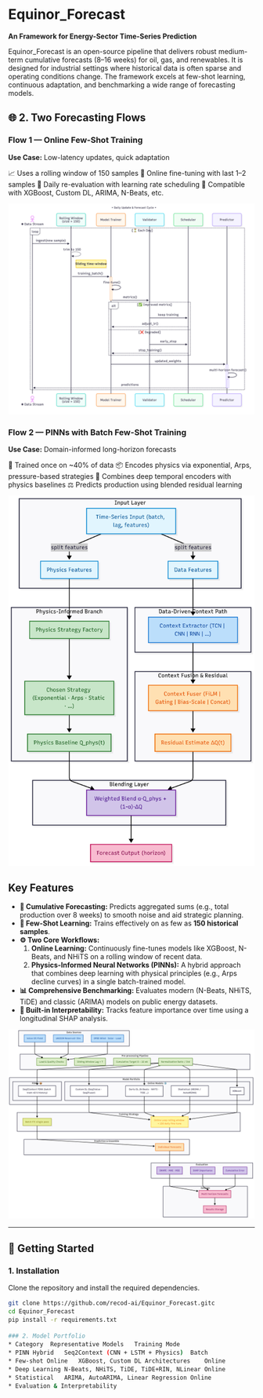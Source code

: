 # Equinor_Forecast

**An Framework for Energy-Sector Time-Series Prediction**

Equinor_Forecast is an open-source pipeline that delivers robust medium-term cumulative forecasts (8–16 weeks) for oil, gas, and renewables. It is designed for industrial settings where historical data is often sparse and operating conditions change. The framework excels at few-shot learning, continuous adaptation, and benchmarking a wide range of forecasting models.

## 🌐 2. Two Forecasting Flows

### **Flow 1 — Online Few-Shot Training**

**Use Case:** Low-latency updates, quick adaptation

📈 Uses a rolling window of 150 samples
🔁 Online fine-tuning with last 1–2 samples
🔄 Daily re-evaluation with learning rate scheduling
🧠 Compatible with XGBoost, Custom DL, ARIMA, N-Beats, etc.


![Online Training Diagram](Online.png)


### **Flow 2 — PINNs with Batch Few-Shot Training**

**Use Case:** Domain-informed long-horizon forecasts

🧪 Trained once on \~40% of data
📦 Encodes physics via exponential, Arps, pressure-based strategies
🎯 Combines deep temporal encoders with physics baselines
⚖️ Predicts production using blended residual learning


![PINNs Overview](PINN.png)


## Key Features

*   **🎯 Cumulative Forecasting:** Predicts aggregated sums (e.g., total production over 8 weeks) to smooth noise and aid strategic planning.
*   **🧩 Few-Shot Learning:** Trains effectively on as few as **150 historical samples**.
*   **⚙️ Two Core Workflows:**
    1.  **Online Learning:** Continuously fine-tunes models like XGBoost, N-Beats, and NHiTS on a rolling window of recent data.
    2.  **Physics-Informed Neural Networks (PINNs):** A hybrid approach that combines deep learning with physical principles (e.g., Arps decline curves) in a single batch-trained model.
*   **📊 Comprehensive Benchmarking:** Evaluates modern (N-Beats, NHiTS, TiDE) and classic (ARIMA) models on public energy datasets.
*   **🔬 Built-in Interpretability:** Tracks feature importance over time using a longitudinal SHAP analysis.

![Overview](Overview.png)

---

## 🚀 Getting Started

### 1. Installation

Clone the repository and install the required dependencies.

```bash
git clone https://github.com/recod-ai/Equinor_Forecast.gitc
cd Equinor_Forecast
pip install -r requirements.txt

### 2. Model Portfolio
* Category	Representative Models	Training Mode
* PINN Hybrid	Seq2Context (CNN + LSTM + Physics)	Batch
* Few-shot Online	XGBoost, Custom DL Architectures	Online
* Deep Learning	N-Beats, NHiTS, TiDE, TiDE+RIN, NLinear	Online
* Statistical	ARIMA, AutoARIMA, Linear Regression	Online
* Evaluation & Interpretability

